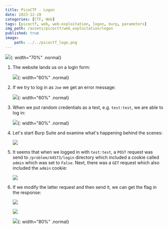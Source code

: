 ```yaml
---
title: PicoCTF - Logon
date: 2023-12-28
categories: [CTF, Web]
tags: [picoctf, web, web-exploitation, logon, burp, parameters]
img_path: /assets/picoctf/web_exploitation/logon
published: true
image:
    path: ../../picoctf_logo.png
---
```


![](room_banner.png){: width="70%" .normal}

1. The website lands us on a login form:

    ![](home.png){: width="60%" .normal}

2. If we try to log in as `Joe` we get an error message:

    ![](joe_failed_login.png){: width="60%" .normal}

2. When we put random credentials as a test, e.g. `test:test`, we are able to log in:

    ![](test_login.png){: width="80%" .normal}

3. Let's start Burp Suite and examine what's happening behind the scenes:

    ![](login_process_burp.png)

4. It seems that when we logged in with `test:test`, a `POST` request was send to `/problem/44573/login` directory which included a cookie called `admin` which was set to `False`. Next, there was a `GET` request which also included the `admin` cookie:

    ![](get_flag_request.png)

5. If we modify the latter request and then send it, we can get the flag in the response:

    ![](modified_request.png)

    ![](flag.png)

    ![](flag_browser.png){: width="80%" .normal}



